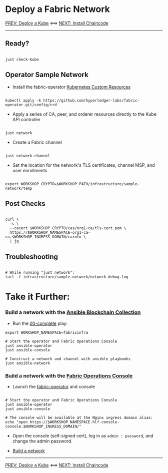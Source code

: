 # Deploy a Fabric Network

[PREV: Deploy a Kube](10-kube.md) <==> [NEXT: Install Chaincode](30-chaincode.md)

---

## Ready?

```shell

just check-kube

```

## Operator Sample Network

- Install the fabric-operator [Kubernetes Custom Resources](https://kubernetes.io/docs/concepts/extend-kubernetes/api-extension/custom-resources/)
```shell

kubectl apply -k https://github.com/hyperledger-labs/fabric-operator.git/config/crd

```

- Apply a series of CA, peer, and orderer resources directly to the Kube API controller
```shell

just network

```

- Create a Fabric channel
```shell

just network-channel

```

- Set the location for the network's TLS certificates, channel MSP, and user enrollments
```shell

export WORKSHOP_CRYPTO=$WORKSHOP_PATH/infrastructure/sample-network/temp

```


## Post Checks

```shell

curl \
  -s \
  --cacert $WORKSHOP_CRYPTO/cas/org1-ca/tls-cert.pem \
  https://$WORKSHOP_NAMESPACE-org1-ca-ca.$WORKSHOP_INGRESS_DOMAIN/cainfo \
  | jq

```

## Troubleshooting

```shell

# While running "just network":
tail -f infrastructure/sample-network/network-debug.log

```


# Take it Further:  

### Build a network with the [Ansible Blockchain Collection](https://github.com/IBM-Blockchain/ansible-collection)

- Run the [00-complete](../../infrastructure/fabric_network_playbooks/00-complete.yml) play:
```shell
export WORKSHOP_NAMESPACE=fabricinfra

# Start the operator and Fabric Operations Console
just ansible-operator
just ansible-console

# Construct a network and channel with ansible playbooks
just ansible-network

```


### Build a network with the [Fabric Operations Console](https://github.com/hyperledger-labs/fabric-operations-console)  

- Launch the [fabric-operator](https://github.com/hyperledger-labs/fabric-operator) and console
```shell

# Start the operator and Fabric Operations Console
just ansible-operator
just ansible-console

# The console will be available at the Nginx ingress domain alias:
echo "open https://$WORKSHOP_NAMESPACE-hlf-console-console.$WORKSHOP_INGRESS_DOMAIN/"

```

- Open the console (self-signed cert), log in as `admin : password`, and change the admin password.  

- [Build a network](https://cloud.ibm.com/docs/blockchain?topic=blockchain-ibp-console-build-network)


---

[PREV: Deploy a Kube](10-kube.md) <==> [NEXT: Install Chaincode](30-chaincode.md)
